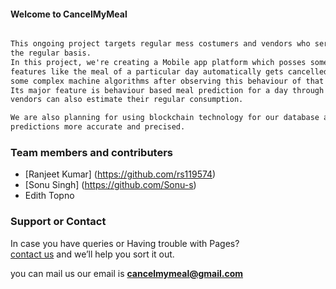 #### Welcome to CancelMyMeal
```markdown

This ongoing project targets regular mess costumers and vendors who serve meals on
the regular basis.
In this project, we're creating a Mobile app platform which posses some great 
features like the meal of a particular day automatically gets cancelled using 
some complex machine algorithms after observing this behaviour of that person. 
Its major feature is behaviour based meal prediction for a day through which 
vendors can also estimate their regular consumption.

We are also planning for using blockchain technology for our database and social networks for making 
predictions more accurate and precised.

````

### Team members and contributers

- [Ranjeet Kumar] (https://github.com/rs119574)
- [Sonu Singh] (https://github.com/Sonu-s)
- Edith Topno


### Support or Contact

In case you have queries or Having trouble with Pages? <br/>
[contact us](https://cancelmymeal@gmail.com/) and we’ll help you sort it out.

you can mail us our email is **cancelmymeal@gmail.com**
